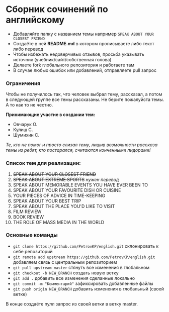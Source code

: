 # Сборник сочинений по английскому

+ Добавляйте папку с названием  темы например `SPEAK ABOUT YOUR CLOSEST FRIEND`
+ Создаёте в ней **README.md** в котором прописываете либо текст либо перевод
+ Чтобы избежать недоверчивых отзывов, просьба указывать источник (учебник/сайт/собственная голова)
+ Делаете fork глобального репозитория и работаете там
+ В случае любых ошибок или добавлений, отправляете pull запрос

### Ограничения

Чтобы не получилось так, что человек выбрал тему, рассказал, а потом в следующей группе все темы рассказаны. Не берите пожалуйста темы. А то как то не честно.

**Принимающие участие в создании тем:**

+ Овчарук О.
+ Кулиш С.
+ Шумихин С.

*Те, кто не помог и просто слизал тему, лишив возможности рассказа темы из ребят, кто постарался, считаются конченными пидорами!*

### Список тем для реализации:

1. ~~SPEAK ABOUT YOUR CLOSEST FRIEND~~
2. ~~SPEAK ABOUT EXTREME SPORTS~~ *нужен перевод*
3. SPEAK ABOUT MEMORABLE EVENTS YOU HAVE EVER BEEN TO
4. SPEAK ABOUT YOUR FAVOURITE DISH OR CUISINE
5. YOUR PIECES OF ADVICE IN TIME-KEEPING
6. SPEAK ABOUT YOUR BEST TRIP
7. SPEAK ABOUT THE PLACE YOU'D LIKE TO VISIT
8. FILM REVIEW
9. BOOK REVIEW
10. THE ROLE OF MASS MEDIA IN THE WORLD

### Основные команды

+ `git clone https://github.com/PetrovKP/english.git` склонировать к себе репозиторий
+ `git remote add upstream https://github.com/PetrovKP/english.git` добавляем связь с центральным репозиторием
+ `git pull upstream master` стянуть все изменения в глобальном
+ `git checkout -b NEW_BRANCH` создать новую ветку
+ `git add .` добавить все изменения сделанные локально
+ `git commit -m "Комментарий"` зафиксировать добавленные файлы
+ `git push origin NEW_BRANCH` добавить изменения в глобальный (своей ветке)

В конце создаёте пулл запрос из своей ветки в ветку master.